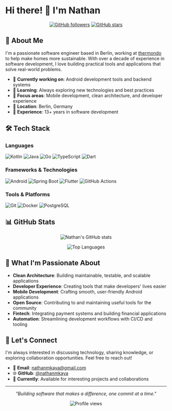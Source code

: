 # Hi there! 👋 I'm Nathan

<div align="center">
  
[![GitHub followers](https://img.shields.io/github/followers/nathanmkaya?label=Follow&style=social)](https://github.com/nathanmkaya)
[![GitHub stars](https://img.shields.io/github/stars/nathanmkaya?style=social)](https://github.com/nathanmkaya)

</div>

## 🚀 About Me

I'm a passionate software engineer based in Berlin, working at [thermondo](https://thermondo.de) to help make homes more sustainable. With over a decade of experience in software development, I love building practical tools and applications that solve real-world problems.

- 🔧 **Currently working on**: Android development tools and backend systems
- 🌱 **Learning**: Always exploring new technologies and best practices
- 🎯 **Focus areas**: Mobile development, clean architecture, and developer experience
- 📍 **Location**: Berlin, Germany
- 💼 **Experience**: 13+ years in software development

## 🛠️ Tech Stack

### Languages
![Kotlin](https://img.shields.io/badge/Kotlin-0095D5?style=flat-square&logo=kotlin&logoColor=white)
![Java](https://img.shields.io/badge/Java-ED8B00?style=flat-square&logo=java&logoColor=white)
![Go](https://img.shields.io/badge/Go-00ADD8?style=flat-square&logo=go&logoColor=white)
![TypeScript](https://img.shields.io/badge/TypeScript-007ACC?style=flat-square&logo=typescript&logoColor=white)
![Dart](https://img.shields.io/badge/Dart-0175C2?style=flat-square&logo=dart&logoColor=white)

### Frameworks & Technologies
![Android](https://img.shields.io/badge/Android-3DDC84?style=flat-square&logo=android&logoColor=white)
![Spring Boot](https://img.shields.io/badge/Spring_Boot-6DB33F?style=flat-square&logo=spring-boot&logoColor=white)
![Flutter](https://img.shields.io/badge/Flutter-02569B?style=flat-square&logo=flutter&logoColor=white)
![GitHub Actions](https://img.shields.io/badge/GitHub_Actions-2088FF?style=flat-square&logo=github-actions&logoColor=white)

### Tools & Platforms
![Git](https://img.shields.io/badge/Git-F05032?style=flat-square&logo=git&logoColor=white)
![Docker](https://img.shields.io/badge/Docker-2496ED?style=flat-square&logo=docker&logoColor=white)
![PostgreSQL](https://img.shields.io/badge/PostgreSQL-316192?style=flat-square&logo=postgresql&logoColor=white)

## 📊 GitHub Stats

<div align="center">
  
![Nathan's GitHub stats](https://github-readme-stats.vercel.app/api?username=nathanmkaya&show_icons=true&theme=default&count_private=true)

![Top Languages](https://github-readme-stats.vercel.app/api/top-langs/?username=nathanmkaya&layout=compact&theme=default)

</div>

## 🌟 What I'm Passionate About

- **Clean Architecture**: Building maintainable, testable, and scalable applications
- **Developer Experience**: Creating tools that make developers' lives easier
- **Mobile Development**: Crafting smooth, user-friendly Android applications
- **Open Source**: Contributing to and maintaining useful tools for the community
- **Fintech**: Integrating payment systems and building financial applications
- **Automation**: Streamlining development workflows with CI/CD and tooling

## 🤝 Let's Connect

I'm always interested in discussing technology, sharing knowledge, or exploring collaboration opportunities. Feel free to reach out!

- 📧 **Email**: nathanmkaya@gmail.com
- 🌐 **GitHub**: [@nathanmkaya](https://github.com/nathanmkaya)
- 💼 **Currently**: Available for interesting projects and collaborations

---

<div align="center">

*"Building software that makes a difference, one commit at a time."*

![Profile views](https://komarev.com/ghpvc/?username=nathanmkaya&color=blueviolet)

</div>
